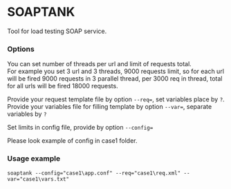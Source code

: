 # SOAPTANK
Tool for load testing SOAP service. 

### Options
You can set number of threads per url and limit of requests total.  
For example you set 3 url and 3 threads, 9000 requests limit, so for each url will be fired 9000 requests in 3 parallel thread, per 3000 req in thread, total for all urls will be fired 18000 requests. 

Provide your request template file by option ```--req=```, set variables place by ```?```.   
Provide your variables file for filling template by option ```--var=```, separate variables by ```?```

Set limits in config file, provide by option ```--config=```

Please look example of config in case1 folder.


### Usage example
```
soaptank --config="case1\app.conf" --req="case1\req.xml" --var="case1\vars.txt"
```